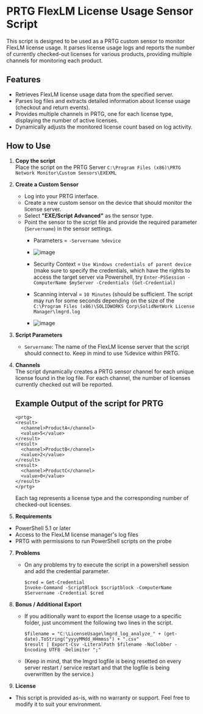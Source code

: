 # PRTG FlexLM License Usage Sensor Script

This script is designed to be used as a PRTG custom sensor to monitor FlexLM license usage. It parses license usage logs and reports the number of currently checked-out licenses for various products, providing multiple channels for monitoring each product.

## Features

- Retrieves FlexLM license usage data from the specified server.
- Parses log files and extracts detailed information about license usage (checkout and return events).
- Provides multiple channels in PRTG, one for each license type, displaying the number of active licenses.
- Dynamically adjusts the monitored license count based on log activity.

## How to Use

1. **Copy the script**  
   Place the script on the PRTG Server ```C:\Program Files (x86)\PRTG Network Monitor\Custom Sensors\EXEXML```

3. **Create a Custom Sensor**  
   - Log into your PRTG interface.
   - Create a new custom sensor on the device that should monitor the license server.
   - Select **"EXE/Script Advanced"** as the sensor type.
   - Point the sensor to the script file and provide the required parameter (`Servername`) in the sensor settings.
     - Parameters =  ```-Servername %device```
     - ![image](https://github.com/user-attachments/assets/1705502e-8daf-4ac2-b597-105836d3d75c)
       
     - Security Context = ```Use Windows credentials of parent device```  (make sure to specify the credentials, which have the rights to access the target server via Powershell, try ```Enter-PSSession -ComputerName $myServer -Credentials (Get-Credential)```
     - Scanning interval = ```10 Minutes``` (should be sufficient. The script may run for some seconds depending on the size of the ```C:\Program Files (x86)\SOLIDWORKS Corp\SolidNetWork License Manager\lmgrd.log```
     - ![image](https://github.com/user-attachments/assets/fa5359e5-44a4-45f7-96fa-03b49140867e)

4. **Script Parameters**  
   - `Servername`: The name of the FlexLM license server that the script should connect to. Keep in mind to use %device within PRTG.

   
5. **Channels**  
The script dynamically creates a PRTG sensor channel for each unique license found in the log file. For each channel, the number of licenses currently checked out will be reported.

   ## Example Output of the script for PRTG
   ```
   <prtg>
   <result>
     <channel>ProductA</channel>
     <value>5</value>
   </result>
   <result>
     <channel>ProductB</channel>
     <value>2</value>
   </result>
   <result>
     <channel>ProductC</channel>
     <value>0</value>
   </result>
   </prtg>
   ```
   Each <result> tag represents a license type and the corresponding number of checked-out licenses.

6. **Requirements**
  - PowerShell 5.1 or later
  - Access to the FlexLM license manager's log files
  - PRTG with permissions to run PowerShell scripts on the probe

7. **Problems**
   - On any problems try to execute the script in a powershell session and add the credential parameter.
     ```
     $cred = Get-Credential
     Invoke-Command -ScriptBlock $scriptblock -ComputerName $Servername -Credential $cred
     ```
8. **Bonus / Additional Export**
   - If you aditionally want to export the license usage to a specific folder, just uncomment the following two lines in the script.
      ```	
      $filename = "C:\LicenseUsage\lmgrd_log_analyze_" + (get-date).ToString("yyyyMMdd_HHmmss") + ".csv"
      $result | Export-Csv -LiteralPath $filename -NoClobber -Encoding UTF8 -Delimiter ";"
      ```
   - (Keep in mind, that the lmgrd logfile is being resetted on every server restart / service restart and that the logfile is being overwritten by the service.)

8. **License**
  - This script is provided as-is, with no warranty or support. Feel free to modify it to suit your environment.
